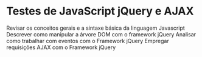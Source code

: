 # Testes de JavaScript jQuery e AJAX

Revisar os conceitos gerais e a sintaxe básica da linguagem Javascript
Descrever como manipular a árvore DOM com o framework jQuery
Analisar como trabalhar com eventos com o Framework jQuery
Empregar requisições AJAX com o Framework jQuery
